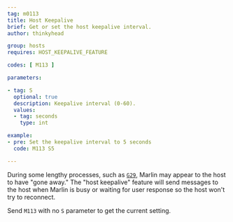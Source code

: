 ```yaml
---
tag: m0113
title: Host Keepalive
brief: Get or set the host keepalive interval.
author: thinkyhead

group: hosts
requires: HOST_KEEPALIVE_FEATURE

codes: [ M113 ]

parameters:

- tag: S
  optional: true
  description: Keepalive interval (0-60).
  values:
  - tag: seconds
    type: int

example:
- pre: Set the keepalive interval to 5 seconds
  code: M113 S5

---
```


During some lengthy processes, such as [`G29`](/docs/gcode/G029.html), Marlin may appear to the host to have "gone away." The "host keepalive" feature will send messages to the host when Marlin is busy or waiting for user response so the host won't try to reconnect.

Send `M113` with no `S` parameter to get the current setting.
